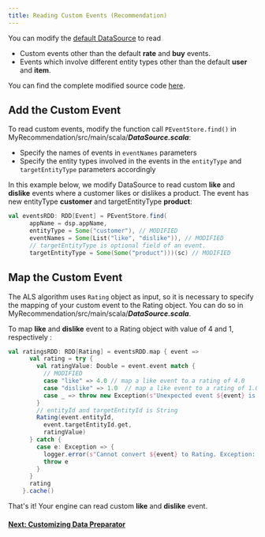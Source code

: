 ```yaml
---
title: Reading Custom Events (Recommendation)
---
```


<!--
Licensed to the Apache Software Foundation (ASF) under one or more
contributor license agreements.  See the NOTICE file distributed with
this work for additional information regarding copyright ownership.
The ASF licenses this file to You under the Apache License, Version 2.0
(the "License"); you may not use this file except in compliance with
the License.  You may obtain a copy of the License at

    http://www.apache.org/licenses/LICENSE-2.0

Unless required by applicable law or agreed to in writing, software
distributed under the License is distributed on an "AS IS" BASIS,
WITHOUT WARRANTIES OR CONDITIONS OF ANY KIND, either express or implied.
See the License for the specific language governing permissions and
limitations under the License.
-->

You can modify the [default DataSource](dase.html#data) to read

- Custom events other than the default **rate** and **buy** events.
- Events which involve different entity types other than the default **user** and **item**.

You can find the complete modified source code [here](https://github.com/apache/predictionio/tree/develop/examples/scala-parallel-recommendation/reading-custom-events).


## Add the Custom Event
To read custom events, modify the function call `PEventStore.find()` in MyRecommendation/src/main/scala/***DataSource.scala***:

- Specify the names of events in `eventNames` parameters
- Specify the entity types involved in the events in the `entityType` and `targetEntityType` parameters accordingly

In this example below, we modify DataSource to read custom **like** and **dislike** events where a customer likes or dislikes a product. The event has new entityType **customer** and targetEntityType **product**:


```scala
val eventsRDD: RDD[Event] = PEventStore.find(
      appName = dsp.appName,
      entityType = Some("customer"), // MODIFIED
      eventNames = Some(List("like", "dislike")), // MODIFIED
      // targetEntityType is optional field of an event.
      targetEntityType = Some(Some("product")))(sc) // MODIFIED
```

## Map the Custom Event

The ALS algorithm uses `Rating` object as input, so it is necessary to specify the mapping of your custom event to the Rating object. You can do so in MyRecommendation/src/main/scala/***DataSource.scala***.

To map **like** and **dislike** event to a Rating object with value of 4 and 1, respectively :

```scala
val ratingsRDD: RDD[Rating] = eventsRDD.map { event =>
      val rating = try {
        val ratingValue: Double = event.event match {
          // MODIFIED
          case "like" => 4.0 // map a like event to a rating of 4.0
          case "dislike" => 1.0  // map a like event to a rating of 1.0
          case _ => throw new Exception(s"Unexpected event ${event} is read.")
        }
        // entityId and targetEntityId is String
        Rating(event.entityId,
          event.targetEntityId.get,
          ratingValue)
      } catch {
        case e: Exception => {
          logger.error(s"Cannot convert ${event} to Rating. Exception: ${e}.")
          throw e
        }
      }
      rating
    }.cache()
```

That's it! Your engine can read custom **like** and **dislike** event.



#### [Next: Customizing Data Preparator](customize-data-prep.html)

